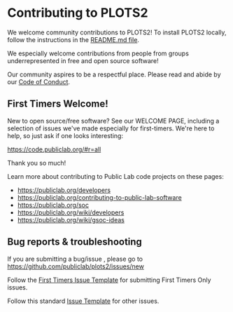 Contributing to PLOTS2
==========================

We welcome community contributions to PLOTS2! To install PLOTS2 locally, follow the instructions in the [README.md file](https://github.com/publiclab/plots2#installation).

We especially welcome contributions from people from groups underrepresented in free and open source software!

Our community aspires to be a respectful place. Please read and abide by our [Code of Conduct](https://publiclab.org/conduct).

## First Timers Welcome!

New to open source/free software? See our WELCOME PAGE, including a selection of issues we've made especially for first-timers. We're here to help, so just ask if one looks interesting:

https://code.publiclab.org/#r=all

Thank you so much!

Learn more about contributing to Public Lab code projects on these pages:

* https://publiclab.org/developers
* https://publiclab.org/contributing-to-public-lab-software
* https://publiclab.org/soc
* https://publiclab.org/wiki/developers
* https://publiclab.org/wiki/gsoc-ideas

## Bug reports & troubleshooting

If you are submitting a bug/issue , please go to https://github.com/publiclab/plots2/issues/new

Follow the [First Timers Issue Template](https://github.com/publiclab/plots2/blob/master/.github/ISSUE_TEMPLATE/first-timers-issue-template.md) for submitting First Timers Only issues.

Follow this standard [Issue Template](https://github.com/publiclab/plots2/blob/master/.github/ISSUE_TEMPLATE/ISSUE_TEMPLATE.md) for other issues.
